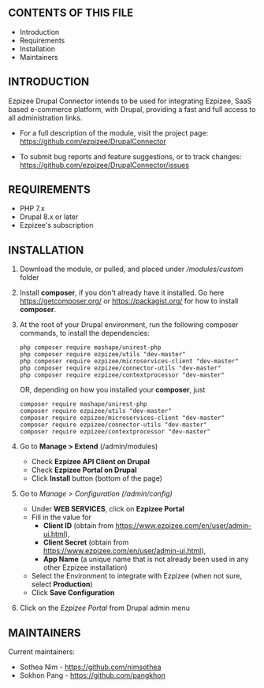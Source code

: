 CONTENTS OF THIS FILE
---------------------

 * Introduction
 * Requirements
 * Installation
 * Maintainers


INTRODUCTION
------------

Ezpizee Drupal Connector intends to be used for integrating Ezpizee, SaaS based e-commerce platform, with Drupal,
providing a fast and full access to all administration links.

 * For a full description of the module, visit the project page:
   https://github.com/ezpizee/DrupalConnector

 * To submit bug reports and feature suggestions, or to track changes:
   https://github.com/ezpizee/DrupalConnector/issues


REQUIREMENTS
------------

 * PHP 7.x
 * Drupal 8.x or later
 * Ezpizee's subscription


INSTALLATION
------------

 1) Download the module, or pulled, and placed under */modules/custom* folder
 
 2) Install **composer**, if you don't already have it installed. 
    Go here https://getcomposer.org/ or https://packagist.org/ for how to install **composer**.
 
 2) At the root of your Drupal environment, run the following composer commands, to install the dependencies:
    ```
    php composer require mashape/unirest-php
    php composer require ezpizee/utils "dev-master"
    php composer require ezpizee/microservices-client "dev-master"
    php composer require ezpizee/connector-utils "dev-master"
    php composer require ezpizee/contextprocessor "dev-master"
    ```
    
    OR, depending on how you installed your **composer**, just
    
    ```
    composer require mashape/unirest-php
    composer require ezpizee/utils "dev-master"
    composer require ezpizee/microservices-client "dev-master"
    composer require ezpizee/connector-utils "dev-master"
    composer require ezpizee/contextprocessor "dev-master"
    ```

 3) Go to **Manage &gt; Extend** (/admin/modules)
    * Check **Ezpizee API Client on Drupal**
    * Check **Ezpizee Portal on Drupal**
    * Click **Install** button (bottom of the page)

 4) Go to *Manage &gt; Configuration (/admin/config)*
    * Under **WEB SERVICES**, click on **Ezpizee Portal**
    * Fill in the value for 
      * **Client ID** (obtain from https://www.ezpizee.com/en/user/admin-ui.html),
      * **Client Secret** (obtain from https://www.ezpizee.com/en/user/admin-ui.html),
      * **App Name** (a unique name that is not already been used in any other Ezpizee installation)
    * Select the Environment to integrate with Ezpizee (when not sure, select **Production**)
    * Click **Save Configuration**

 5) Click on the *Ezpizee Portal* from Drupal admin menu

MAINTAINERS
-----------

Current maintainers:
 * Sothea Nim - https://github.com/nimsothea
 * Sokhon Pang - https://github.com/pangkhon

